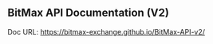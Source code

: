 BitMax API Documentation (V2)
-----------------------------

Doc URL: https://bitmax-exchange.github.io/BitMax-API-v2/

